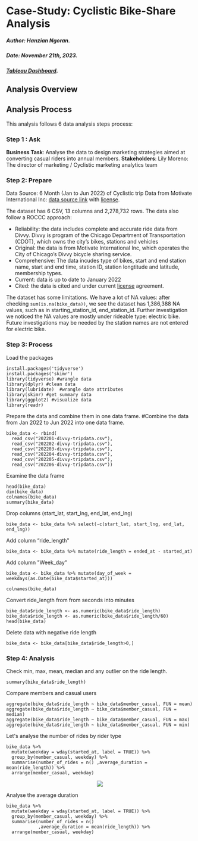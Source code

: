 # Case-Study: Cyclistic Bike-Share Analysis

##### Author: Hanzian Ngoran.

##### Date: November 21th, 2023.

##### [Tableau Dashboard](https://public.tableau.com/app/profile/hanzian.ngoran/viz/CyclisticBike_17000644833820/Dashboard7#1).

## Analysis Overview


## Analysis Process

This analysis follows 6 data analysis steps process:

### Step 1 : Ask

**Business Task**: Analyse the data to design marketing strategies aimed at converting casual riders into annual members.
**Stakeholders**: Lily Moreno: The director of marketing / Cyclistic marketing analytics team

### Step 2: Prepare

Data Source: 6 Month (Jan to Jun 2022) of Cyclistic trip Data from Motivate International Inc: [data source link](https://divvy-tripdata.s3.amazonaws.com/index.html) with [license](https://www.divvybikes.com/data-license-agreement).

The dataset has 6 CSV, 13 columns and 2,278,732 rows. The data also follow a ROCCC approach:

- Reliability: the data includes complete and accurate ride data from Divvy. Divvy is program of the Chicago Department of Transportation (CDOT), which owns the city’s bikes, stations and vehicles
- Original: the data is from Motivate International Inc, which operates the City of Chicago’s Divvy bicycle sharing service.
- Comprehensive: The data incudes type of bikes, start and end station name, start and end time, station ID, station longtitude and latitude, membership types.
- Current: data is up to date to January 2022
- Cited: the data is cited and under current [license](https://www.divvybikes.com/data-license-agreement) agreement.

The dataset has some limitations. We have a lot of NA values: after checking `sum(is.na(bike_data))`, we see the dataset has 1,386,388 NA values, such as in starting_station_id, end_station_id. Further investigation we noticed the NA values are mostly under rideable type: electric bike. Future investigations may be needed by the station names are not entered for electric bike. 

### Step 3: Process

Load the packages
```
install.packages('tidyverse')
install.packages('skimr')
library(tidyverse) #wrangle data
library(dplyr) #clean data
library(lubridate)  #wrangle date attributes
library(skimr) #get summary data
library(ggplot2) #visualize data
library(readr)
```

Prepare the data and combine them in one data frame.
#Combine the data from Jan 2022 to Jun 2022 into one data frame.
```
bike_data <- rbind(
  read_csv("202201-divvy-tripdata.csv"),
  read_csv("202202-divvy-tripdata.csv"),
  read_csv("202203-divvy-tripdata.csv"),
  read_csv("202204-divvy-tripdata.csv"),
  read_csv("202205-divvy-tripdata.csv"),
  read_csv("202206-divvy-tripdata.csv"))
```
Examine the data frame

```
head(bike_data)
dim(bike_data)
colnames(bike_data)
summary(bike_data)
```

Drop columns (start_lat, start_lng, end_lat, end_lng)

```
bike_data <- bike_data %>% select(-c(start_lat, start_lng, end_lat, end_lng))
```

 Add column “ride_length"

```
bike_data <- bike_data %>% mutate(ride_length = ended_at - started_at)
```

Add column "Week_day"
```
bike_data <- bike_data %>% mutate(day_of_week = weekdays(as.Date(bike_data$started_at)))

colnames(bike_data)
```
Convert ride_length from from seconds into minutes

```
bike_data$ride_length <- as.numeric(bike_data$ride_length)
bike_data$ride_length <- as.numeric(bike_data$ride_length/60)
head(bike_data)
```

Delete data with negative ride length

```
bike_data <- bike_data[bike_data$ride_length>0,]
```

### Step 4: Analysis

Check min, max, mean, median and any outlier on the ride length. 

```
summary(bike_data$ride_length)
```
Compare members and casual users

```
aggregate(bike_data$ride_length ~ bike_data$member_casual, FUN = mean)
aggregate(bike_data$ride_length ~ bike_data$member_casual, FUN = median)
aggregate(bike_data$ride_length ~ bike_data$member_casual, FUN = max)
aggregate(bike_data$ride_length ~ bike_data$member_casual, FUN = min)
```

Let's analyse the number of rides by rider type 
```
bike_data %>% 
  mutate(weekday = wday(started_at, label = TRUE)) %>% 
  group_by(member_casual, weekday) %>% 
  summarise(number_of_rides = n() ,average_duration = mean(ride_length)) %>% 
  arrange(member_casual, weekday)
```
<p align="center">
    <img src="(https://github.com/Hanzian/Cyclistic-Bike-Share-Analysis-/blob/main/number_ride_by_rider.png)"> 
</p>

Analyse the average duration
```
bike_data %>% 
  mutate(weekday = wday(started_at, label = TRUE)) %>% 
  group_by(member_casual, weekday) %>% 
  summarise(number_of_rides = n()
            ,average_duration = mean(ride_length)) %>% 
  arrange(member_casual, weekday)  
```



